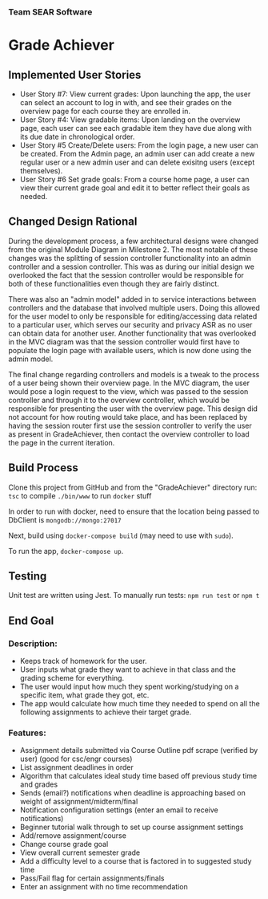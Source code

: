 ### Team SEAR Software
# Grade Achiever

## Implemented User Stories
- User Story #7: View current grades:
Upon launching the app, the user can select an account to log in with, and see their grades on the overview page for each course they are enrolled in.
- User Story #4: View gradable items:
Upon landing on the overview page, each user can see each gradable item they have due along with its due date in chronological order.
- User Story #5 Create/Delete users:
From the login page, a new user can be created. From the Admin page, an admin user can add create a new regular user or a new admin user and can delete exisitng users (except themselves).
- User Story #6 Set grade goals:
From a course home page, a user can view their current grade goal and edit it to better reflect their goals as needed.
## Changed Design Rational
During the development process, a few architectural designs were changed from the original Module Diagram in Milestone 2. The most notable of these changes was the splitting of session controller functionality into an admin controller and a session controller. This was as during our initial design we overlooked the fact that the session controller would be responsible for both of these functionalities even though they are fairly distinct.

There was also an "admin model" added in to service interactions between controllers and the database that involved multiple users. Doing this allowed for the user model to only be responsible for editing/accessing data related to a particular user, which serves our security and privacy ASR as no user can obtain data for another user. Another functionality that was overlooked in the MVC diagram was that the session controller would first have to populate the login page with available users, which is now done using the admin model.

The final change regarding controllers and models is a tweak to the process of a user being shown their overview page. In the MVC diagram, the user would pose a login request to the view, which was passed to the session controller and through it to the overview controller, which would be responsible for presenting the user with the overview page. This design did not account for how routing would take place, and has been replaced by having the session router first use the session controller to verify the user as present in GradeAchiever, then contact the overview controller to load the page in the current iteration.

## Build Process
Clone this project from GitHub and from the "GradeAchiever" directory run:
``tsc`` to compile
``./bin/www`` to run
``docker`` stuff 

In order to run with docker, need to ensure that the location being passed to DbClient is `mongodb://mongo:27017`

Next, build using `docker-compose build` (may need to use with `sudo`).

To run the app, `docker-compose up`.

## Testing
Unit test are written using Jest.
To manually run tests:
`npm run test` or `npm t`


## End Goal
### Description:
- Keeps track of homework for the user.
- User inputs what grade they want to achieve in that class and the grading scheme for everything. 
- The user would input how much they spent working/studying on a specific item, what grade they got, etc.
- The app would calculate how much time they needed to spend on all the following assignments to achieve their target grade.
### Features:
- Assignment details submitted via Course Outline pdf scrape (verified by user) (good for csc/engr courses)
- List assignment deadlines in order
- Algorithm that calculates ideal study time based off previous study time and grades
- Sends (email?) notifications when deadline is approaching based on weight of assignment/midterm/final
- Notification configuration settings (enter an email to receive notifications)
- Beginner tutorial walk through to set up course assignment settings
- Add/remove assignment/course
- Change course grade goal
- View overall current semester grade
- Add a difficulty level to a course that is factored in to suggested study time
- Pass/Fail flag for certain assignments/finals
- Enter an assignment with no time recommendation
